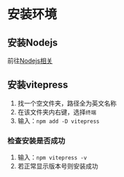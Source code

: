 # 安装环境

## 安装Nodejs

前往[Nodejs相关](/Nodejs相关/安装Nodejs.md)

## 安装vitepress

1. 找一个空文件夹，路径全为英文名称
2. 在该文件夹内右键，选择```终端```
3. 输入：```npm add -D vitepress```

### 检查安装是否成功

1. 输入：```npm vitepress -v```
2. 若正常显示版本号则安装成功